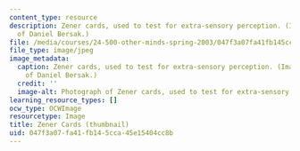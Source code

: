 ```yaml
---
content_type: resource
description: Zener cards, used to test for extra-sensory perception. (Image courtesy
  of Daniel Bersak.)
file: /media/courses/24-500-other-minds-spring-2003/047f3a07fa41fb145cca45e15404cc8b_24-500s03-th.jpg
file_type: image/jpeg
image_metadata:
  caption: Zener cards, used to test for extra-sensory perception. (Image courtesy
    of Daniel Bersak.)
  credit: ''
  image-alt: Photograph of Zener cards, used to test for extra-sensory perception.
learning_resource_types: []
ocw_type: OCWImage
resourcetype: Image
title: Zener Cards (thumbnail)
uid: 047f3a07-fa41-fb14-5cca-45e15404cc8b
---
```


